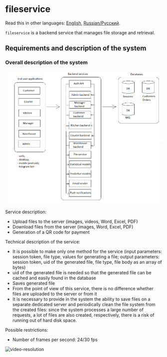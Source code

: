 # fileservice

Read this in other languages: [English](fileservice.md), [Russian/Русский](fileservice.ru.md). 

`fileservice` is a backend service that manages file storage and retrieval.

## Requirements and description of the system

### Overall description of the system 

![system_overall](../img/system_overall.png)

Service description:
- Upload files to the server (images, videos, Word, Excel, PDF)
- Download files from the server (images, Word, Excel, PDF)
- Generation of a QR code for payment

Technical description of the service:
- It is possible to make only one method for the service (input parameters: session token, file type, values for generating a file; output parameters: session token, uid of the generated file, file type, file body as an array of bytes)
- uid of the generated file is needed so that the generated file can be cached and easily found in the database
- Saves generated file
- From the point of view of this service, there is no difference whether files are uploaded to the server or from it
- It is necessary to provide in the system the ability to save files on a separate dedicated server and periodically clean the file system from the created files: since the system processes a large number of requests, a lot of files are also created, respectively, there is a risk of running out of hard disk space.

Possible restrictions:
- Number of frames per second: 24/30 fps

![video-resolution](https://zidivo.com/wp-content/uploads/2020/09/video-resolution.png)